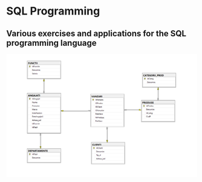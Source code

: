 # SQL Programming

## Various exercises and applications for the SQL programming language

![](https://raw.githubusercontent.com/c0smin27/SQL-Programming/main/readme.png)
